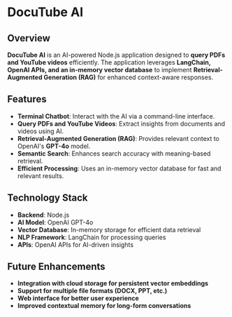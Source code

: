 # DocuTube AI

## Overview
**DocuTube AI** is an AI-powered Node.js application designed to **query PDFs and YouTube videos** efficiently. The application leverages **LangChain, OpenAI APIs, and an in-memory vector database** to implement **Retrieval-Augmented Generation (RAG)** for enhanced context-aware responses.

## Features
- **Terminal Chatbot**: Interact with the AI via a command-line interface.
- **Query PDFs and YouTube Videos**: Extract insights from documents and videos using AI.
- **Retrieval-Augmented Generation (RAG)**: Provides relevant context to OpenAI's **GPT-4o** model.
- **Semantic Search**: Enhances search accuracy with meaning-based retrieval.
- **Efficient Processing**: Uses an in-memory vector database for fast and relevant results.

## Technology Stack
- **Backend**: Node.js
- **AI Model**: OpenAI GPT-4o
- **Vector Database**: In-memory storage for efficient data retrieval
- **NLP Framework**: LangChain for processing queries
- **APIs**: OpenAI APIs for AI-driven insights

## Future Enhancements
- **Integration with cloud storage for persistent vector embeddings**
- **Support for multiple file formats (DOCX, PPT, etc.)**
- **Web interface for better user experience**
- **Improved contextual memory for long-form conversations**


